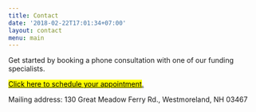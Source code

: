 ```yaml
---
title: Contact
date: '2018-02-22T17:01:34+07:00'
layout: contact
menu: main
---
```

Get started by booking a phone consultation with one of our funding specialists. 

<!-- Calendly link widget begin -->

<link href="https://assets.calendly.com/assets/external/widget.css" rel="stylesheet">
<script src="https://assets.calendly.com/assets/external/widget.js" type="text/javascript"></script>
<a href="" onclick="Calendly.initPopupWidget({url: 'https://calendly.com/spearfish/consultation'});return false;"><mark>	Click here to schedule your appointment</mark>.</a>
<!-- Calendly link widget end -->

Mailing address: 130 Great Meadow Ferry Rd., Westmoreland, NH 03467
